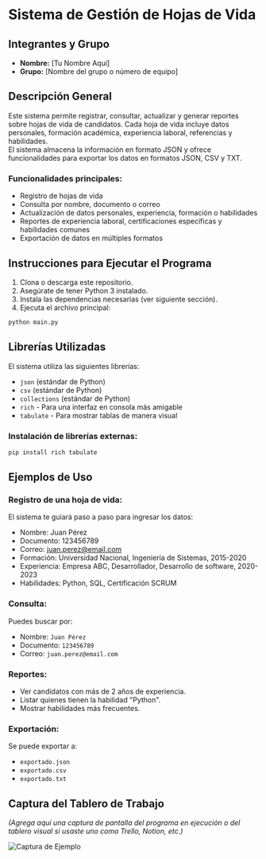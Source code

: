 # Sistema de Gestión de Hojas de Vida

## Integrantes y Grupo
- **Nombre:** [Tu Nombre Aquí]  
- **Grupo:** [Nombre del grupo o número de equipo]

## Descripción General

Este sistema permite registrar, consultar, actualizar y generar reportes sobre hojas de vida de candidatos. Cada hoja de vida incluye datos personales, formación académica, experiencia laboral, referencias y habilidades.  
El sistema almacena la información en formato JSON y ofrece funcionalidades para exportar los datos en formatos JSON, CSV y TXT.

### Funcionalidades principales:
- Registro de hojas de vida
- Consulta por nombre, documento o correo
- Actualización de datos personales, experiencia, formación o habilidades
- Reportes de experiencia laboral, certificaciones específicas y habilidades comunes
- Exportación de datos en múltiples formatos

## Instrucciones para Ejecutar el Programa

1. Clona o descarga este repositorio.
2. Asegúrate de tener Python 3 instalado.
3. Instala las dependencias necesarias (ver siguiente sección).
4. Ejecuta el archivo principal:

```bash
python main.py
```

## Librerías Utilizadas

El sistema utiliza las siguientes librerías:

- `json` (estándar de Python)
- `csv` (estándar de Python)
- `collections` (estándar de Python)
- `rich` - Para una interfaz en consola más amigable
- `tabulate` - Para mostrar tablas de manera visual

### Instalación de librerías externas:

```bash
pip install rich tabulate
```

## Ejemplos de Uso

### Registro de una hoja de vida:
El sistema te guiará paso a paso para ingresar los datos:
- Nombre: Juan Pérez
- Documento: 123456789
- Correo: juan.perez@email.com
- Formación: Universidad Nacional, Ingeniería de Sistemas, 2015-2020
- Experiencia: Empresa ABC, Desarrollador, Desarrollo de software, 2020-2023
- Habilidades: Python, SQL, Certificación SCRUM

### Consulta:
Puedes buscar por:
- Nombre: `Juan Pérez`
- Documento: `123456789`
- Correo: `juan.perez@email.com`

### Reportes:
- Ver candidatos con más de 2 años de experiencia.
- Listar quienes tienen la habilidad "Python".
- Mostrar habilidades más frecuentes.

### Exportación:
Se puede exportar a:
- `exportado.json`
- `exportado.csv`
- `exportado.txt`

## Captura del Tablero de Trabajo

*(Agrega aquí una captura de pantalla del programa en ejecución o del tablero visual si usaste uno como Trello, Notion, etc.)*

![Captura de Ejemplo](captura.png)
